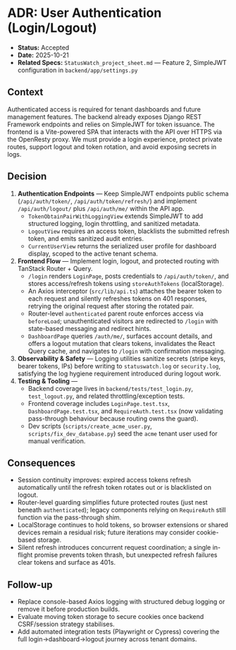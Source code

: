 # ADR: User Authentication (Login/Logout)

- **Status:** Accepted
- **Date:** 2025-10-21
- **Related Specs:** `StatusWatch_project_sheet.md` — Feature 2, SimpleJWT configuration in `backend/app/settings.py`

## Context

Authenticated access is required for tenant dashboards and future management features. The backend already exposes Django REST Framework endpoints and relies on SimpleJWT for token issuance. The frontend is a Vite-powered SPA that interacts with the API over HTTPS via the OpenResty proxy. We must provide a login experience, protect private routes, support logout and token rotation, and avoid exposing secrets in logs.

## Decision

1. **Authentication Endpoints** — Keep SimpleJWT endpoints public schema (`/api/auth/token/`, `/api/auth/token/refresh/`) and implement `/api/auth/logout/` plus `/api/auth/me/` within the API app.
   - `TokenObtainPairWithLoggingView` extends SimpleJWT to add structured logging, login throttling, and sanitized metadata.
   - `LogoutView` requires an access token, blacklists the submitted refresh token, and emits sanitized audit entries.
   - `CurrentUserView` returns the serialized user profile for dashboard display, scoped to the active tenant schema.
2. **Frontend Flow** — Implement login, logout, and protected routing with TanStack Router + Query.
   - `/login` renders `LoginPage`, posts credentials to `/api/auth/token/`, and stores access/refresh tokens using `storeAuthTokens` (localStorage).
   - An Axios interceptor (`src/lib/api.ts`) attaches the bearer token to each request and silently refreshes tokens on 401 responses, retrying the original request after storing the rotated pair.
   - Router-level `authenticated` parent route enforces access via `beforeLoad`; unauthenticated visitors are redirected to `/login` with state-based messaging and redirect hints.
   - `DashboardPage` queries `/auth/me/`, surfaces account details, and offers a logout mutation that clears tokens, invalidates the React Query cache, and navigates to `/login` with confirmation messaging.
3. **Observability & Safety** — Logging utilities sanitize secrets (stripe keys, bearer tokens, IPs) before writing to `statuswatch.log` or `security.log`, satisfying the log hygiene requirement introduced during logout work.
4. **Testing & Tooling** —
   - Backend coverage lives in `backend/tests/test_login.py`, `test_logout.py`, and related throttling/exception tests.
   - Frontend coverage includes `LoginPage.test.tsx`, `DashboardPage.test.tsx`, and `RequireAuth.test.tsx` (now validating pass-through behaviour because routing owns the guard).
   - Dev scripts (`scripts/create_acme_user.py`, `scripts/fix_dev_database.py`) seed the `acme` tenant user used for manual verification.

## Consequences

- Session continuity improves: expired access tokens refresh automatically until the refresh token rotates out or is blacklisted on logout.
- Router-level guarding simplifies future protected routes (just nest beneath `authenticated`); legacy components relying on `RequireAuth` still function via the pass-through shim.
- LocalStorage continues to hold tokens, so browser extensions or shared devices remain a residual risk; future iterations may consider cookie-based storage.
- Silent refresh introduces concurrent request coordination; a single in-flight promise prevents token thrash, but unexpected refresh failures clear tokens and surface as 401s.

## Follow-up

- Replace console-based Axios logging with structured debug logging or remove it before production builds.
- Evaluate moving token storage to secure cookies once backend CSRF/session strategy stabilises.
- Add automated integration tests (Playwright or Cypress) covering the full login→dashboard→logout journey across tenant domains.
